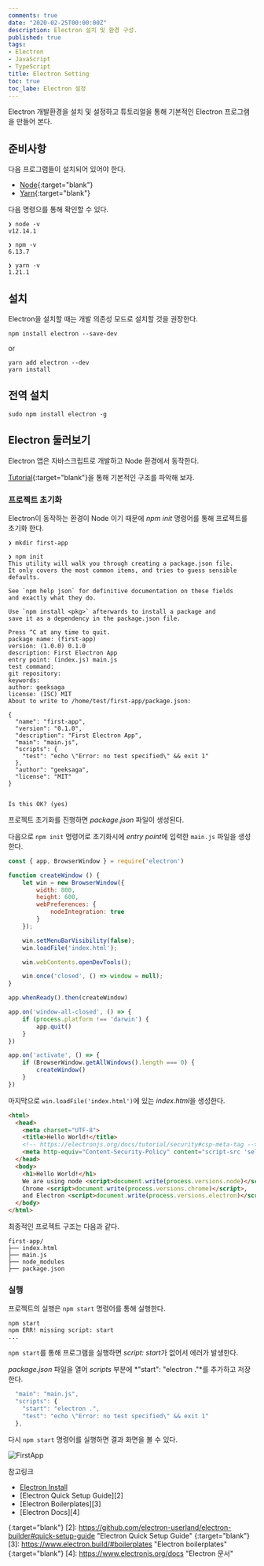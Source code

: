 ```yaml
---
comments: true
date: "2020-02-25T00:00:00Z"
description: Electron 설치 및 환경 구성.
published: true
tags:
- Electron
- JavaScript
- TypeScript
title: Electron Setting
toc: true
toc_labe: Electron 설정
---
```


Electron 개발환경을 설치 및 설정하고 튜토리얼을 통해 기본적인 Electron 프로그램을 만들어 본다.

## 준비사항

다음 프로그램들이 설치되어 있어야 한다.
  - [Node](https://nodejs.org/ "NodeJs.org"){:target="blank"}
  - [Yarn](https://classic.yarnpkg.com/en/ "Yarn"){:target="blank"}

다음 명령으를 통해 확인할 수 있다.

```shell
❯ node -v
v12.14.1

❯ npm -v
6.13.7

❯ yarn -v
1.21.1
```

## 설치

Electron을 설치할 때는 개발 의존성 모드로 설치할 것을 권장한다.

```shell
npm install electron --save-dev
```
or
```shell
yarn add electron --dev
yarn install
```

## 전역 설치
```shell
sudo npm install electron -g 
```

## Electron 둘러보기

Electron 앱은 자바스크립트로 개발하고 Node 환경에서 동작한다.


[Tutorial](https://www.electronjs.org/docs/tutorial/first-app "First Elecctron App"){:target="blank"}을 통해 기본적인 구조를 파악해 보자.


### 프로젝트 초기화

Electron이 동작하는 환경이 Node 이기 때문에 *npm init* 명령어를 통해 프로젝트를 초기화 한다.

```shell
❯ mkdir first-app

❯ npm init
This utility will walk you through creating a package.json file.
It only covers the most common items, and tries to guess sensible defaults.

See `npm help json` for definitive documentation on these fields
and exactly what they do.

Use `npm install <pkg>` afterwards to install a package and
save it as a dependency in the package.json file.

Press ^C at any time to quit.
package name: (first-app) 
version: (1.0.0) 0.1.0 
description: First Electron App
entry point: (index.js) main.js
test command: 
git repository: 
keywords: 
author: geeksaga
license: (ISC) MIT
About to write to /home/test/first-app/package.json:

{
  "name": "first-app",
  "version": "0.1.0",
  "description": "First Electron App",
  "main": "main.js",
  "scripts": {
    "test": "echo \"Error: no test specified\" && exit 1"
  },
  "author": "geeksaga",
  "license": "MIT"
}


Is this OK? (yes)
```

프로젝트 초기화를 진행하면 *package.json* 파일이 생성된다.

다음으로 `npm init` 명령어로 초기화시에 *entry point*에 입력한 `main.js` 파일을 생성한다.


```javascript
const { app, BrowserWindow } = require('electron')

function createWindow () {
    let win = new BrowserWindow({
        width: 800,
        height: 600,
        webPreferences: {
            nodeIntegration: true
        }
    });

    win.setMenuBarVisibility(false);
    win.loadFile('index.html');

    win.webContents.openDevTools();

    win.once('closed', () => window = null);
}

app.whenReady().then(createWindow)

app.on('window-all-closed', () => {
    if (process.platform !== 'darwin') {
        app.quit()
    }
})

app.on('activate', () => {
    if (BrowserWindow.getAllWindows().length === 0) {
        createWindow()
    }
})
```

마지막으로 `win.loadFile('index.html')`에 있는 *index.html*을 생성한다. 

```html
<html>
  <head>
    <meta charset="UTF-8">
    <title>Hello World!</title>
    <!-- https://electronjs.org/docs/tutorial/security#csp-meta-tag -->
    <meta http-equiv="Content-Security-Policy" content="script-src 'self' 'unsafe-inline';" />
  </head>
  <body>
    <h1>Hello World!</h1>
    We are using node <script>document.write(process.versions.node)</script>,
    Chrome <script>document.write(process.versions.chrome)</script>,
    and Electron <script>document.write(process.versions.electron)</script>.
  </body>
</html>
```

최종적인 프로젝트 구조는 다음과 같다.

```shell
first-app/
├── index.html
├── main.js
├── node_modules
├── package.json
```

### 실행

프로젝트의 실행은 `npm start` 명령어를 통해 실행한다.

```shell
npm start
npm ERR! missing script: start
...

```

`npm start`를 통해 프로그램을 실행하면 *script: start*가 없어서 에러가 발생한다.

*package.json* 파일을 열어 *scripts* 부분에 *"start": "electron ."*를 추가하고 저장한다.

```javascript
  "main": "main.js",
  "scripts": {
	"start": "electron .",
    "test": "echo \"Error: no test specified\" && exit 1"
  },
```

다시 `npm start` 명령어를 실행하면 결과 화면을 볼 수 있다.

![FirstApp](/assets/images/20200226001.png)


참고링크

* [Electron Install][1]
* [Electron Quick Setup Guide][2]
* [Electron Boilerplates][3]
* [Electron Docs][4]

[1]: https://www.electronjs.org/docs/tutorial/installation "Electron Install"
{:target="blank"}
[2]: https://github.com/electron-userland/electron-builder#quick-setup-guide "Electron Quick Setup Guide"
{:target="blank"}
[3]: https://www.electron.build/#boilerplates "Electron boilerplates"
{:target="blank"}
[4]: https://www.electronjs.org/docs "Electron 문서"
